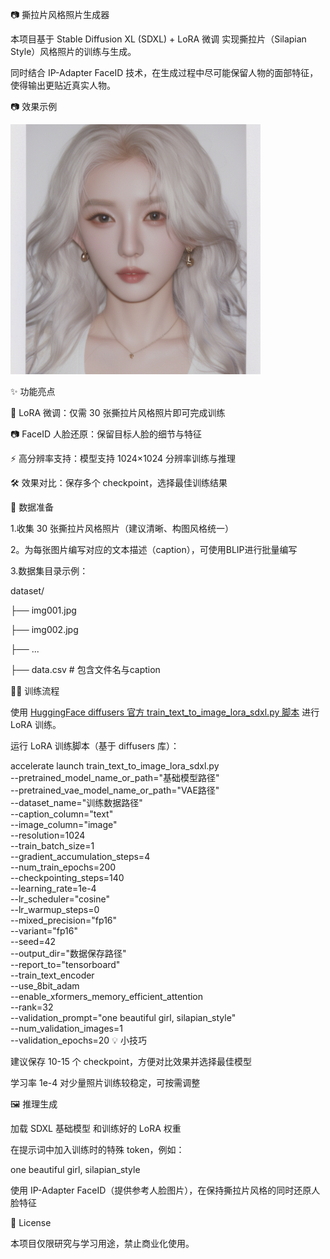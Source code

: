 📷 撕拉片风格照片生成器

本项目基于 Stable Diffusion XL (SDXL) + LoRA 微调 实现撕拉片（Silapian Style）风格照片的训练与生成。

同时结合 IP-Adapter FaceID 技术，在生成过程中尽可能保留人物的面部特征，使得输出更贴近真实人物。


📷 效果示例

<img src="images/image3.png" width="400" alt="模型效果图">



✨ 功能亮点

🎨 LoRA 微调：仅需 30 张撕拉片风格照片即可完成训练

📷 FaceID 人脸还原：保留目标人脸的细节与特征

⚡ 高分辨率支持：模型支持 1024×1024 分辨率训练与推理

🛠 效果对比：保存多个 checkpoint，选择最佳训练结果

📂 数据准备

1.收集 30 张撕拉片风格照片（建议清晰、构图风格统一）

2。为每张图片编写对应的文本描述（caption），可使用BLIP进行批量编写

3.数据集目录示例：



dataset/

   ├── img001.jpg
   
   ├── img002.jpg
   
   ├── ...
   
   ├── data.csv   # 包含文件名与caption
   
🏋️‍♂️ 训练流程

使用 [HuggingFace diffusers 官方 train_text_to_image_lora_sdxl.py 脚本](https://github.com/huggingface/diffusers/blob/main/examples/text_to_image/train_text_to_image_lora_sdxl.py) 进行 LoRA 训练。

运行 LoRA 训练脚本（基于 diffusers 库）：



accelerate launch train_text_to_image_lora_sdxl.py \
  --pretrained_model_name_or_path="基础模型路径" \
  --pretrained_vae_model_name_or_path="VAE路径" \
  --dataset_name="训练数据路径" \
  --caption_column="text" \
  --image_column="image" \
  --resolution=1024 \
  --train_batch_size=1 \
  --gradient_accumulation_steps=4 \
  --num_train_epochs=200 \
  --checkpointing_steps=140 \
  --learning_rate=1e-4 \
  --lr_scheduler="cosine" \
  --lr_warmup_steps=0 \
  --mixed_precision="fp16" \
  --variant="fp16" \
  --seed=42 \
  --output_dir="数据保存路径" \
  --report_to="tensorboard" \
  --train_text_encoder \
  --use_8bit_adam \
  --enable_xformers_memory_efficient_attention \
  --rank=32 \
  --validation_prompt="one beautiful girl, silapian_style" \
  --num_validation_images=1 \
  --validation_epochs=20
💡 小技巧

建议保存 10-15 个 checkpoint，方便对比效果并选择最佳模型

学习率 1e-4 对少量照片训练较稳定，可按需调整

🖼️ 推理生成

加载 SDXL 基础模型 和训练好的 LoRA 权重

在提示词中加入训练时的特殊 token，例如：



one beautiful girl, silapian_style

使用 IP-Adapter FaceID（提供参考人脸图片），在保持撕拉片风格的同时还原人脸特征





📝 License

本项目仅限研究与学习用途，禁止商业化使用。



